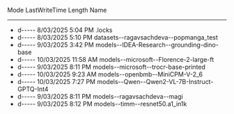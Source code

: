 Mode                 LastWriteTime         Length Name
----                 -------------         ------ ----
- d-----         8/03/2025   5:04 PM                .locks
- d-----         8/03/2025   5:10 PM                datasets--ragavsachdeva--popmanga_test       
- d-----         9/03/2025   3:42 PM                models--IDEA-Research--grounding-dino-base   
- d-----        10/03/2025  11:58 AM                models--microsoft--Florence-2-large-ft       
- d-----         9/03/2025   8:11 PM                models--microsoft--trocr-base-printed        
- d-----        10/03/2025   9:23 AM                models--openbmb--MiniCPM-V-2_6
- d-----        10/03/2025   7:27 PM                models--Qwen--Qwen2-VL-7B-Instruct-GPTQ-Int4 
- d-----         9/03/2025   8:11 PM                models--ragavsachdeva--magi
- d-----         9/03/2025   8:12 PM                models--timm--resnet50.a1_in1k
